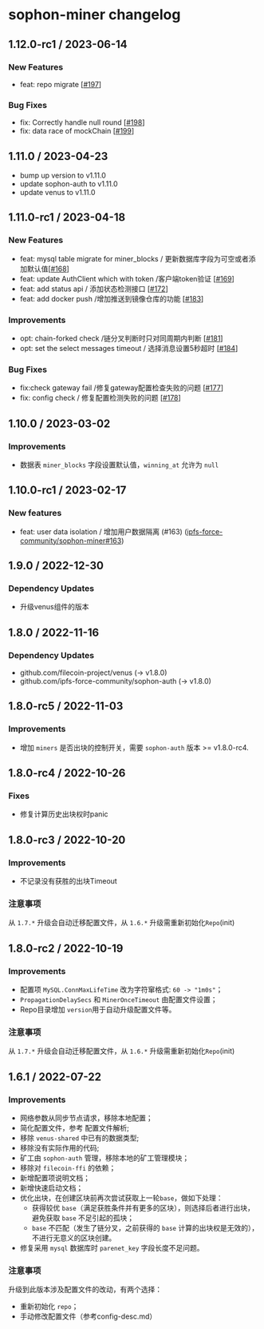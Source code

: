 # sophon-miner changelog

## 1.12.0-rc1 / 2023-06-14

### New Features
* feat: repo migrate [[#197](https://github.com/ipfs-force-community/sophon-miner/pull/197)]

### Bug Fixes
* fix: Correctly handle null round [[#198](https://github.com/ipfs-force-community/sophon-miner/pull/198)]
* fix: data race of mockChain [[#199](https://github.com/ipfs-force-community/sophon-miner/pull/199)]


## 1.11.0 / 2023-04-23

* bump up version to v1.11.0
* update sophon-auth to v1.11.0
* update venus to v1.11.0

## 1.11.0-rc1 / 2023-04-18

### New Features
* feat: mysql table migrate for miner_blocks / 更新数据库字段为可空或者添加默认值[[#168](https://github.com/ipfs-force-community/sophon-miner/pull/168)]
* feat: update AuthClient which with token /客户端token验证 [[#169](https://github.com/ipfs-force-community/sophon-miner/pull/169)]
* feat: add status api / 添加状态检测接口 [[#172](https://github.com/ipfs-force-community/sophon-miner/pull/172)]
* feat: add docker push /增加推送到镜像仓库的功能 [[#183](https://github.com/ipfs-force-community/sophon-miner/pull/183)]

### Improvements
* opt: chain-forked check /链分叉判断时只对同周期内判断 [[#181](https://github.com/ipfs-force-community/sophon-miner/pull/181)]
* opt: set the select messages timeout / 选择消息设置5秒超时 [[#184](https://github.com/ipfs-force-community/sophon-miner/pull/184)]

### Bug Fixes
* fix:check gateway fail /修复gateway配置检查失败的问题 [[#177](https://github.com/ipfs-force-community/sophon-miner/pull/177)]
* fix: config check / 修复配置检测失败的问题 [[#178]( https://github.com/ipfs-force-community/sophon-miner/pull/178)]

## 1.10.0 / 2023-03-02

### Improvements

- 数据表 `miner_blocks` 字段设置默认值，`winning_at` 允许为 `null`

## 1.10.0-rc1 / 2023-02-17

### New features
- feat: user data isolation / 增加用户数据隔离  (#163) ([ipfs-force-community/sophon-miner#163](https://github.com/ipfs-force-community/sophon-miner/pull/163))


## 1.9.0 / 2022-12-30

### Dependency Updates

- 升级venus组件的版本


## 1.8.0 / 2022-11-16

### Dependency Updates

- github.com/filecoin-project/venus (-> v1.8.0)
- github.com/ipfs-force-community/sophon-auth (-> v1.8.0)


## 1.8.0-rc5 / 2022-11-03

### Improvements

- 增加 `miners`  是否出块的控制开关，需要 `sophon-auth` 版本 >= v1.8.0-rc4.


## 1.8.0-rc4 / 2022-10-26

### Fixes

- 修复计算历史出块权时panic

## 1.8.0-rc3 / 2022-10-20

### Improvements

- 不记录没有获胜的出块Timeout

### 注意事项

从 `1.7.*` 升级会自动迁移配置文件，从 `1.6.*` 升级需重新初始化`Repo`(init)


## 1.8.0-rc2 / 2022-10-19

### Improvements

- 配置项 `MySQL.ConnMaxLifeTime` 改为字符窜格式: `60 -> "1m0s"`；
- `PropagationDelaySecs` 和 `MinerOnceTimeout` 由配置文件设置；
- Repo目录增加 `version`用于自动升级配置文件等。

### 注意事项

从 `1.7.*` 升级会自动迁移配置文件，从 `1.6.*` 升级需重新初始化`Repo`(init)



## 1.6.1 / 2022-07-22

### Improvements

- 网络参数从同步节点请求，移除本地配置；
- 简化配置文件，参考 配置文件解析;
- 移除 `venus-shared` 中已有的数据类型;
- 移除没有实际作用的代码;
- 矿工由 `sophon-auth` 管理，移除本地的矿工管理模块；
- 移除对 `filecoin-ffi` 的依赖；
- 新增配置项说明文档；
- 新增快速启动文档；
- 优化出块，在创建区块前再次尝试获取上一轮`base`，做如下处理：
  - 获得较优 `base`（满足获胜条件并有更多的区块），则选择后者进行出块，避免获取 `base` 不足引起的孤块； 
  - `base` 不匹配（发生了链分叉，之前获得的 `base` 计算的出块权是无效的），不进行无意义的区块创建。
- 修复采用 `mysql` 数据库时 `parenet_key` 字段长度不足问题。

### 注意事项

升级到此版本涉及配置文件的改动，有两个选择：
- 重新初始化 `repo`；
- 手动修改配置文件（参考config-desc.md）
